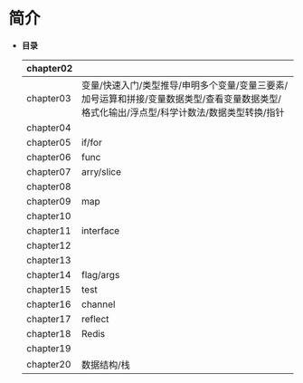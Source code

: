 # 简介
- **目录**

  | chapter02 |            |
  | --------- | ---------- |
  | chapter03 | 变量/快速入门/类型推导/申明多个变量/变量三要素/加号运算和拼接/变量数据类型/查看变量数据类型/格式化输出/浮点型/科学计数法/数据类型转换/指针         |
  | chapter04 |            |
  | chapter05 | if/for     |
  | chapter06 | func       |
  | chapter07 | arry/slice |
  | chapter08 |            |
  | chapter09 | map        |
  | chapter10 |            |
  | chapter11 | interface  |
  | chapter12 |            |
  | chapter13 |            |
  | chapter14 | flag/args  |
  | chapter15 | test       |
  | chapter16 | channel    |
  | chapter17 | reflect    |
  | chapter18 | Redis      |
  | chapter19 |            |
  | chapter20 | 数据结构/栈       |